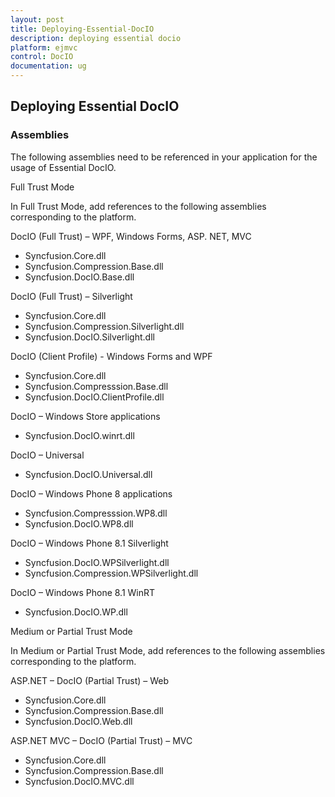 ```yaml
---
layout: post
title: Deploying-Essential-DocIO
description: deploying essential docio
platform: ejmvc
control: DocIO
documentation: ug
---
```


## Deploying Essential DocIO

### Assemblies

The following assemblies need to be referenced in your application for the usage of Essential DocIO.



Full Trust Mode

In Full Trust Mode, add references to the following assemblies corresponding to the platform.



DocIO (Full Trust) – WPF, Windows Forms, ASP. NET, MVC

* Syncfusion.Core.dll
* Syncfusion.Compression.Base.dll
* Syncfusion.DocIO.Base.dll



DocIO (Full Trust) – Silverlight

* Syncfusion.Core.dll
* Syncfusion.Compression.Silverlight.dll
* Syncfusion.DocIO.Silverlight.dll



DocIO (Client Profile) - Windows Forms and WPF

* Syncfusion.Core.dll
* Syncfusion.Compresssion.Base.dll
* Syncfusion.DocIO.ClientProfile.dll



DocIO – Windows Store applications

* Syncfusion.DocIO.winrt.dll



DocIO – Universal 

* Syncfusion.DocIO.Universal.dll



DocIO – Windows Phone 8 applications

* Syncfusion.Compresssion.WP8.dll
* Syncfusion.DocIO.WP8.dll



DocIO – Windows Phone 8.1 Silverlight

* Syncfusion.DocIO.WPSilverlight.dll
* Syncfusion.Compression.WPSilverlight.dll



DocIO – Windows Phone 8.1 WinRT

* Syncfusion.DocIO.WP.dll



Medium or Partial Trust Mode

In Medium or Partial Trust Mode, add references to the following assemblies corresponding to the platform.



ASP.NET – DocIO (Partial Trust) – Web

* Syncfusion.Core.dll
* Syncfusion.Compression.Base.dll
* Syncfusion.DocIO.Web.dll



ASP.NET MVC – DocIO (Partial Trust) – MVC

* Syncfusion.Core.dll
* Syncfusion.Compression.Base.dll
* Syncfusion.DocIO.MVC.dll



